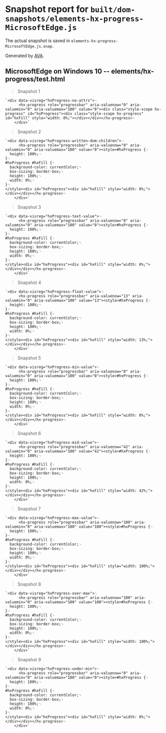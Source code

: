 # Snapshot report for `built/dom-snapshots/elements-hx-progress-MicrosoftEdge.js`

The actual snapshot is saved in `elements-hx-progress-MicrosoftEdge.js.snap`.

Generated by [AVA](https://ava.li).

## MicrosoftEdge on Windows 10 -- elements/hx-progress/test.html

> Snapshot 1

    `<div data-visreg="hxProgress-no-attrs">␊
          <hx-progress role="progressbar" aria-valuenow="0" aria-valuemin="0" aria-valuemax="100" value="0"><div class="style-scope hx-progress" id="hxProgress"><div class="style-scope hx-progress" id="hxFill" style="width: 0%;"></div></div></hx-progress>␊
        </div>`

> Snapshot 2

    `<div data-visreg="hxProgress-written-dom-children">␊
          <hx-progress role="progressbar" aria-valuenow="0" aria-valuemin="0" aria-valuemax="100" value="0"><style>#hxProgress {␊
      height: 100%;␊
    }␊
    #hxProgress #hxFill {␊
      background-color: currentColor;␊
      box-sizing: border-box;␊
      height: 100%;␊
      width: 0%;␊
    }␊
    </style><div id="hxProgress"><div id="hxFill" style="width: 0%;"></div></div></hx-progress>␊
        </div>`

> Snapshot 3

    `<div data-visreg="hxProgress-text-value">␊
          <hx-progress role="progressbar" aria-valuenow="0" aria-valuemin="0" aria-valuemax="100" value="0"><style>#hxProgress {␊
      height: 100%;␊
    }␊
    #hxProgress #hxFill {␊
      background-color: currentColor;␊
      box-sizing: border-box;␊
      height: 100%;␊
      width: 0%;␊
    }␊
    </style><div id="hxProgress"><div id="hxFill" style="width: 0%;"></div></div></hx-progress>␊
        </div>`

> Snapshot 4

    `<div data-visreg="hxProgress-float-value">␊
          <hx-progress role="progressbar" aria-valuenow="13" aria-valuemin="0" aria-valuemax="100" value="13"><style>#hxProgress {␊
      height: 100%;␊
    }␊
    #hxProgress #hxFill {␊
      background-color: currentColor;␊
      box-sizing: border-box;␊
      height: 100%;␊
      width: 0%;␊
    }␊
    </style><div id="hxProgress"><div id="hxFill" style="width: 13%;"></div></div></hx-progress>␊
        </div>`

> Snapshot 5

    `<div data-visreg="hxProgress-min-value">␊
          <hx-progress role="progressbar" aria-valuenow="0" aria-valuemin="0" aria-valuemax="100" value="0"><style>#hxProgress {␊
      height: 100%;␊
    }␊
    #hxProgress #hxFill {␊
      background-color: currentColor;␊
      box-sizing: border-box;␊
      height: 100%;␊
      width: 0%;␊
    }␊
    </style><div id="hxProgress"><div id="hxFill" style="width: 0%;"></div></div></hx-progress>␊
        </div>`

> Snapshot 6

    `<div data-visreg="hxProgress-mid-value">␊
          <hx-progress role="progressbar" aria-valuenow="42" aria-valuemin="0" aria-valuemax="100" value="42"><style>#hxProgress {␊
      height: 100%;␊
    }␊
    #hxProgress #hxFill {␊
      background-color: currentColor;␊
      box-sizing: border-box;␊
      height: 100%;␊
      width: 0%;␊
    }␊
    </style><div id="hxProgress"><div id="hxFill" style="width: 42%;"></div></div></hx-progress>␊
        </div>`

> Snapshot 7

    `<div data-visreg="hxProgress-max-value">␊
          <hx-progress role="progressbar" aria-valuenow="100" aria-valuemin="0" aria-valuemax="100" value="100"><style>#hxProgress {␊
      height: 100%;␊
    }␊
    #hxProgress #hxFill {␊
      background-color: currentColor;␊
      box-sizing: border-box;␊
      height: 100%;␊
      width: 0%;␊
    }␊
    </style><div id="hxProgress"><div id="hxFill" style="width: 100%;"></div></div></hx-progress>␊
        </div>`

> Snapshot 8

    `<div data-visreg="hxProgress-over-max">␊
          <hx-progress role="progressbar" aria-valuenow="100" aria-valuemin="0" aria-valuemax="100" value="100"><style>#hxProgress {␊
      height: 100%;␊
    }␊
    #hxProgress #hxFill {␊
      background-color: currentColor;␊
      box-sizing: border-box;␊
      height: 100%;␊
      width: 0%;␊
    }␊
    </style><div id="hxProgress"><div id="hxFill" style="width: 100%;"></div></div></hx-progress>␊
        </div>`

> Snapshot 9

    `<div data-visreg="hxProgress-under-min">␊
          <hx-progress role="progressbar" aria-valuenow="0" aria-valuemin="0" aria-valuemax="100" value="0"><style>#hxProgress {␊
      height: 100%;␊
    }␊
    #hxProgress #hxFill {␊
      background-color: currentColor;␊
      box-sizing: border-box;␊
      height: 100%;␊
      width: 0%;␊
    }␊
    </style><div id="hxProgress"><div id="hxFill" style="width: 0%;"></div></div></hx-progress>␊
        </div>`
